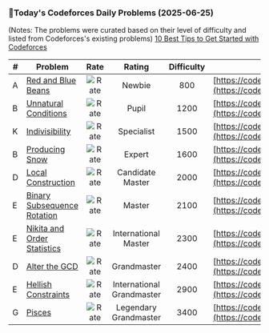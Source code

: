 ### 🌟Today's Codeforces Daily Problems (2025-06-25)
(Notes: The problems were curated based on their level of difficulty and listed from Codeforces's existing problems)
[10 Best Tips to Get Started with Codeforces](https://github.com/ika9810/Codeforces-Daily-Problems/blob/main/10%20Best%20Tips%20to%20Get%20Started%20with%20Codeforces.md)

| # | Problem | Rate| Rating | Difficulty | Contest |
|---| ----- | :--------: | :----------: | :----------: | ---------- |
|A|[Red and Blue Beans](https://codeforces.com/contest/1519/problem/A)|![Rate](https://img.shields.io/badge/Newbie-800-lightgrey)|Newbie|800|[https://codeforces.com/contest/1519](https://codeforces.com/contest/1519)|
|B|[Unnatural Conditions](https://codeforces.com/contest/1028/problem/B)|![Rate](https://img.shields.io/badge/Pupil-1200-brightgreen)|Pupil|1200|[https://codeforces.com/contest/1028](https://codeforces.com/contest/1028)|
|K|[Indivisibility](https://codeforces.com/contest/630/problem/K)|![Rate](https://img.shields.io/badge/Specialist-1500-9cf)|Specialist|1500|[https://codeforces.com/contest/630](https://codeforces.com/contest/630)|
|B|[Producing Snow](https://codeforces.com/contest/923/problem/B)|![Rate](https://img.shields.io/badge/Expert-1600-blue)|Expert|1600|[https://codeforces.com/contest/923](https://codeforces.com/contest/923)|
|D|[Local Construction](https://codeforces.com/contest/2103/problem/D)|![Rate](https://img.shields.io/badge/Candidate%20Master-2000-blueviolet)|Candidate Master|2000|[https://codeforces.com/contest/2103](https://codeforces.com/contest/2103)|
|E|[Binary Subsequence Rotation](https://codeforces.com/contest/1370/problem/E)|![Rate](https://img.shields.io/badge/Master-2100-orange)|Master|2100|[https://codeforces.com/contest/1370](https://codeforces.com/contest/1370)|
|E|[Nikita and Order Statistics](https://codeforces.com/contest/993/problem/E)|![Rate](https://img.shields.io/badge/International%20Master-2300-orange)|International Master|2300|[https://codeforces.com/contest/993](https://codeforces.com/contest/993)|
|D|[Alter the GCD](https://codeforces.com/contest/2005/problem/D)|![Rate](https://img.shields.io/badge/Grandmaster-2400-red)|Grandmaster|2400|[https://codeforces.com/contest/2005](https://codeforces.com/contest/2005)|
|E|[Hellish Constraints](https://codeforces.com/contest/138/problem/E)|![Rate](https://img.shields.io/badge/International%20Grandmaster-2900-red)|International Grandmaster|2900|[https://codeforces.com/contest/138](https://codeforces.com/contest/138)|
|G|[Pisces](https://codeforces.com/contest/1023/problem/G)|![Rate](https://img.shields.io/badge/Legendary%20Grandmaster-3400-red)|Legendary Grandmaster|3400|[https://codeforces.com/contest/1023](https://codeforces.com/contest/1023)|
